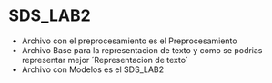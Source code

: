 # SDS_LAB2

- Archivo con el preprocesamiento es el Preprocesamiento
- Archivo Base para la representacion de texto y como se podrias representar mejor ´Representacion de texto´
- Archivo con Modelos es el SDS_LAB2
